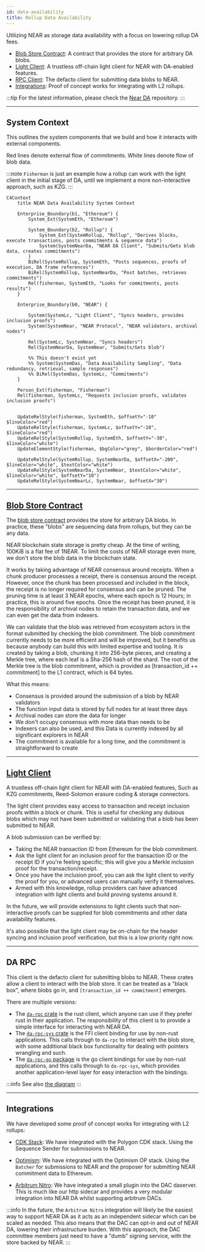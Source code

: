 ```yaml
---
id: data-availability
title: Rollup Data Availability
---
```


Utilizing NEAR as storage data availability with a focus on lowering rollup DA fees.

- [Blob Store Contract](#blob-store-contract): A contract that provides the store for arbitrary DA blobs.
- [Light Client](#light-client): A trustless off-chain light client for NEAR with DA-enabled features.
- [RPC Client](#da-rpc): The defacto client for submitting data blobs to NEAR.
- [Integrations](#integrations): Proof of concept works for integrating with L2 rollups.

:::tip
For the latest information, please check the [Near DA](https://github.com/near/rollup-data-availability/) repository.
:::

---

## System Context

This outlines the system components that we build and how it interacts with external components.

Red lines denote external flow of commitments.
White lines denote flow of blob data.

:::note
`Fisherman` is just an example how a rollup can work with the light client in the initial stage of DA, until we implement a more non-interactive approach, such as KZG.
:::

```mermaid
C4Context
    title NEAR Data Availability System Context

    Enterprise_Boundary(b1, "Ethereum") {
        System_Ext(SystemEth, "Ethereum")

        System_Boundary(b2, "Rollup") {
            System_Ext(SystemRollup, "Rollup", "Derives blocks, execute transactions, posts commitments & sequence data")
            System(SystemNearDa, "NEAR DA Client", "Submits/Gets blob data, creates commitments")
        }
        BiRel(SystemRollup, SystemEth, "Posts sequences, proofs of execution, DA frame references")
        BiRel(SystemRollup, SystemNearDa, "Post batches, retrieves commitments")
        Rel(fisherman, SystemEth, "Looks for commitments, posts results")
    }      
    
    Enterprise_Boundary(b0, "NEAR") {
        
        System(SystemLc, "Light Client", "Syncs headers, provides inclusion proofs")
        System(SystemNear, "NEAR Protocol", "NEAR validators, archival nodes")
        
        Rel(SystemLc, SystemNear, "Syncs headers")    
        Rel(SystemNearDa, SystemNear, "Submits/Gets blob")

        %% This doesn't exist yet
        %% System(SystemDas, "Data Availability Sampling", "Data redundancy, retrieval, sample responses")
        %% BiRel(SystemDas, SystemLc, "Commitments")
    }
     
    Person_Ext(fisherman, "Fisherman")
    Rel(fisherman, SystemLc, "Requests inclusion proofs, validates inclusion proofs")
      

    UpdateRelStyle(fisherman, SystemEth, $offsetY="-10" $lineColor="red")
    UpdateRelStyle(fisherman, SystemLc, $offsetY="-10", $lineColor="red")
    UpdateRelStyle(SystemRollup, SystemEth, $offsetY="-30", $lineColor="white")
    UpdateElementStyle(fisherman, $bgColor="grey", $borderColor="red")

    UpdateRelStyle(SystemRollup, SystemNearDa, $offsetX="-200", $lineColor="white", $textColor="white")
    UpdateRelStyle(SystemNearDa, SystemNear, $textColor="white", $lineColor="white", $offsetY="10")
    UpdateRelStyle(SystemNearLc, SystemNear, $offsetX="30")
```

---

## [Blob Store Contract](https://github.com/near/rollup-data-availability/tree/main/contracts/blob-store)

The [blob store contract](https://github.com/near/rollup-data-availability/tree/main/contracts/blob-store) provides the store for arbitrary DA blobs. In practice, these "blobs" are sequencing data from rollups, but they can be any data.

NEAR blockchain state storage is pretty cheap. At the time of writing, 100KiB is a flat fee of 1NEAR. To limit the costs of NEAR storage even more, we don't store the blob data in the blockchain state.

It works by taking advantage of NEAR consensus around receipts. When a chunk producer processes a receipt, there is consensus around the receipt. However, once the chunk has been processed and included in the block, the receipt is no longer required for consensus and can be pruned. The pruning time is at least 3 NEAR epochs, where each epoch is 12 Hours; in practice, this is around five epochs. Once the receipt has been pruned, it is the responsibility of archival nodes to retain the transaction data, and we can even get the data from indexers.

We can validate that the blob was retrieved from ecosystem actors in the format submitted by checking the blob commitment. The blob commitment currently needs to be more efficient and will be improved, but it benefits us because anybody can build this with limited expertise and tooling. It is created by taking a blob, chunking it into 256-byte pieces, and creating a Merkle tree, where each leaf is a Sha-256 hash of the shard. The root of the Merkle tree is the blob commitment, which is provided as [transaction_id ++ commitment] to the L1 contract, which is 64 bytes.

What this means:

- Consensus is provided around the submission of a blob by NEAR validators
- The function input data is stored by full nodes for at least three days
- Archival nodes can store the data for longer
- We don't occupy consensus with more data than needs to be
- Indexers can also be used, and this Data is currently indexed by all significant explorers in NEAR
- The commitment is available for a long time, and the commitment is straightforward to create

---

## [Light Client](https://github.com/near/rollup-data-availability/tree/main/)

A trustless off-chain light client for NEAR with DA-enabled features, Such as KZG commitments, Reed-Solomon erasure coding & storage connectors.

The light client provides easy access to transaction and receipt inclusion proofs within a block or chunk. This is useful for checking any dubious blobs which may not have been submitted or validating that a blob has been submitted to NEAR.

A blob submission can be verified by:

- Taking the NEAR transaction ID from Ethereum for the blob commitment.
- Ask the light client for an inclusion proof for the transaction ID or the receipt ID if you're feeling specific; this will give you a Merkle inclusion proof for the transaction/receipt.
- Once you have the inclusion proof, you can ask the light client to verify the proof for you, or advanced users can manually verify it themselves.
- Armed with this knowledge, rollup providers can have advanced integration with light clients and build proving systems around it.

In the future, we will provide extensions to light clients such that non-interactive proofs can be supplied for blob commitments and other data availability features.

It's also possible that the light client may be on-chain for the header syncing and inclusion proof verification, but this is a low priority right now.

---

## DA RPC

This client is the defacto client for submitting blobs to NEAR. These crates allow a client to interact with the blob store. It can be treated as a "black box", where blobs go in, and `[transaction_id ++ commitment]` emerges.

There are multiple versions:

- The [`da-rpc` crate](https://github.com/near/rollup-data-availability/tree/main/crates/da-rpc) is the rust client, which anyone can use if they prefer rust in their application.
  The responsibility of this client is to provide a simple interface for interacting with NEAR DA.
- The [`da-rpc-sys` crate](https://github.com/near/rollup-data-availability/tree/main/crates/da-rpc-sys) is the FFI client binding for use by non-rust applications. This calls through to `da-rpc` to interact with the blob store, with some additional black box functionality for dealing with pointers wrangling and such.
- The [`da-rpc-go` package](https://github.com/near/rollup-data-availability/tree/main/gopkg/da-rpc) is the go client bindings for use by non-rust applications, and this calls through to `da-rpc-sys`, which provides another application-level layer for easy interaction with the bindings.

:::info
See also [the diagram](https://github.com/near/rollup-data-availability/blob/main/docs/da_rpc_client.md)
:::

---

## Integrations

We have developed some proof of concept works for integrating with L2 rollups:

- [CDK Stack](https://github.com/firatNEAR/cdk-validium-node/tree/near): We have integrated with the Polygon CDK stack. Using the Sequence Sender for submissions to NEAR.

- [Optimism](https://github.com/near/optimism): We have integrated with the Optimism OP stack. Using the `Batcher` for submissions to NEAR and the proposer for submitting NEAR commitment data to Ethereum.

- [Arbitrum Nitro](https://github.com/near/nitro): We have integrated a small plugin into the DAC daserver. This is much like our http sidecar and provides a very modular integration into NEAR DA whilst supporting arbitrum DACs.

:::info
In the future, the `Arbitrum Nitro` integration will likely be the easiest way to support NEAR DA as it acts as an independent sidecar which can be scaled as needed. This also means that the DAC can opt-in and out of NEAR DA, lowering their infrastructure burden. With this approach, the DAC committee members just need to have a "dumb" signing service, with the store backed by NEAR.
:::
